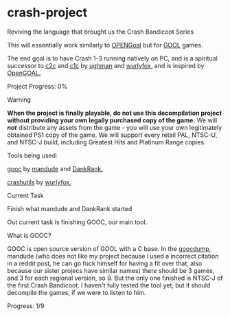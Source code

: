 # crash-project
Reviving the language that brought us the Crash Bandicoot Series

This will essentially work similarly to [OPENGoal](https://github.com/open-goal) but for [GOOL](https://all-things-andy-gavin.com/2011/03/12/making-crash-bandicoot-gool-part-9/) games.

The end goal is to have Crash 1-3 running natively on PC, and is a spiritual successor to [c2c](https://github.com/ughman/c2c) and [c1c](https://github.com/wurlyfox/c1c?tab=readme-ov-file) by [ughman](https://github.com/ughman) and [wurlyfox,](https://github.com/wurlyfox) and is inspired by [OpenGOAL.](https://opengoal.dev/)

Project Progress: 0%

> [!WARNING]
> **When the project is finally playable, do not use this decompilation project without providing your own legally purchased copy of the game.** We will ***not*** distribute any assets from the game - you will use your own legitimately obtained PS1 copy of the game. We will support every retail PAL, NTSC-U, and NTSC-J build, including Greatest Hits and Platinum Range copies.

Tools being used:

[gooc](https://github.com/mandude/gooc) by [mandude](https://github.com/ManDude) and [DankRank.](https://github.com/DankRank)

[crashutils](https://github.com/wurlyfox/crashutils) by [wurlyfox.](https://github.com/wurlyfox)

Current Task

Finish what mandude and DankRank started

Out current task is finishing GOOC, our main tool.

What is GOOC?

GOOC is open source version of GOOL with a C base. In the [goocdump](https://github.com/ManDude/goocdump), mandude (who does not like my project because i used a incorrect citation in a reddit post, he can go fuck himself for having a fit over that, also because our sister projecs have similar names) there should be 3 games, and 3 for each regional version, so 9. But the only one finished is NTSC-J of the first Crash Bandicoot. I haven't fully tested the tool yet, but it should decompile the games, if we were to listen to him.

Progress: 1/9
